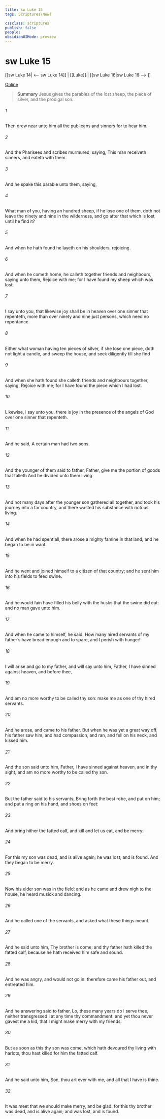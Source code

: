 ```yaml
---
title: sw Luke 15
tags: Scriptures\NewT

cssclass: scriptures
publish: false
people:
obsidianUIMode: preview
---
```


# sw Luke 15
[[sw Luke 14| <-- sw Luke 14]] | [[Luke]] | [[sw Luke 16|sw Luke 16 --> ]]

[Online](https://churchofjesuschrist.org/study/scriptures/nt/luke/15?lang=eng)

> __Summary__
Jesus gives the parables of the lost sheep, the piece of silver, and the prodigal son.

###### 1 
Then drew near unto him all the publicans and sinners for to hear him.

###### 2 
And the Pharisees and scribes murmured, saying, This man receiveth sinners, and eateth with them.

###### 3 
And he spake this parable unto them, saying,

###### 4 
What man of you, having an hundred sheep, if he lose one of them, doth not leave the ninety and nine in the wilderness, and go after that which is lost, until he find it?

###### 5 
And when he hath found  he layeth  on his shoulders, rejoicing.

###### 6 
And when he cometh home, he calleth together  friends and neighbours, saying unto them, Rejoice with me; for I have found my sheep which was lost.

###### 7 
I say unto you, that likewise joy shall be in heaven over one sinner that repenteth, more than over ninety and nine just persons, which need no repentance.

###### 8 
Either what woman having ten pieces of silver, if she lose one piece, doth not light a candle, and sweep the house, and seek diligently till she find 

###### 9 
And when she hath found  she calleth  friends and  neighbours together, saying, Rejoice with me; for I have found the piece which I had lost.

###### 10 
Likewise, I say unto you, there is joy in the presence of the angels of God over one sinner that repenteth.

###### 11 
And he said, A certain man had two sons:

###### 12 
And the younger of them said to  father, Father, give me the portion of goods that falleth  And he divided unto them  living.

###### 13 
And not many days after the younger son gathered all together, and took his journey into a far country, and there wasted his substance with riotous living.

###### 14 
And when he had spent all, there arose a mighty famine in that land; and he began to be in want.

###### 15 
And he went and joined himself to a citizen of that country; and he sent him into his fields to feed swine.

###### 16 
And he would fain have filled his belly with the husks that the swine did eat: and no man gave unto him.

###### 17 
And when he came to himself, he said, How many hired servants of my father’s have bread enough and to spare, and I perish with hunger!

###### 18 
I will arise and go to my father, and will say unto him, Father, I have sinned against heaven, and before thee,

###### 19 
And am no more worthy to be called thy son: make me as one of thy hired servants.

###### 20 
And he arose, and came to his father. But when he was yet a great way off, his father saw him, and had compassion, and ran, and fell on his neck, and kissed him.

###### 21 
And the son said unto him, Father, I have sinned against heaven, and in thy sight, and am no more worthy to be called thy son.

###### 22 
But the father said to his servants, Bring forth the best robe, and put  on him; and put a ring on his hand, and shoes on  feet:

###### 23 
And bring hither the fatted calf, and kill  and let us eat, and be merry:

###### 24 
For this my son was dead, and is alive again; he was lost, and is found. And they began to be merry.

###### 25 
Now his elder son was in the field: and as he came and drew nigh to the house, he heard musick and dancing.

###### 26 
And he called one of the servants, and asked what these things meant.

###### 27 
And he said unto him, Thy brother is come; and thy father hath killed the fatted calf, because he hath received him safe and sound.

###### 28 
And he was angry, and would not go in: therefore came his father out, and entreated him.

###### 29 
And he answering said to  father, Lo, these many years do I serve thee, neither transgressed I at any time thy commandment: and yet thou never gavest me a kid, that I might make merry with my friends:

###### 30 
But as soon as this thy son was come, which hath devoured thy living with harlots, thou hast killed for him the fatted calf.

###### 31 
And he said unto him, Son, thou art ever with me, and all that I have is thine.

###### 32 
It was meet that we should make merry, and be glad: for this thy brother was dead, and is alive again; and was lost, and is found.

